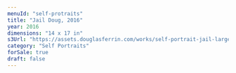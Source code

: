 ```yaml
---
menuId: "self-protraits"
title: "Jail Doug, 2016"
year: 2016
dimensions: "14 x 17 in"
s3Url: "https://assets.douglasferrin.com/works/self-portrait-jail-large.jpg"
category: "Self Portraits"
forSale: true
draft: false
---
```


